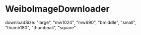 # WeiboImageDownloader

downloadSize: "large", "mw1024", "mw690", "bmiddle", "small", "thumb180", "thumbnail", "square"
